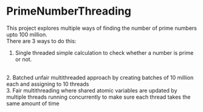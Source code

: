 # PrimeNumberThreading
This project explores multiple ways of finding the number of prime numbers upto 100 million.
<br>
There are 3 ways to do this:
<br>
1. Single threaded simple calculation to check whether a number is prime or not.
<br>
2. Batched unfair multithreaded approach by creating batches of 10 million each and assigning to 10 threads
<br>
3. Fair multithreading where shared atomic variables are updated by multiple threads running concurrently to make sure each thread takes the same amount of time

